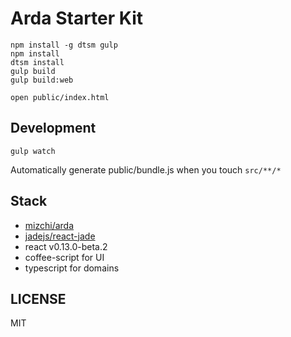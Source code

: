 # Arda Starter Kit

```
npm install -g dtsm gulp
npm install
dtsm install
gulp build
gulp build:web
```

```
open public/index.html
```

## Development

```
gulp watch
```

Automatically generate public/bundle.js when you touch `src/**/*`

## Stack

- [mizchi/arda](https://github.com/mizchi/arda "mizchi/arda")
- [jadejs/react-jade](https://github.com/jadejs/react-jade "jadejs/react-jade")
- react v0.13.0-beta.2
- coffee-script for UI
- typescript for domains

## LICENSE

MIT
